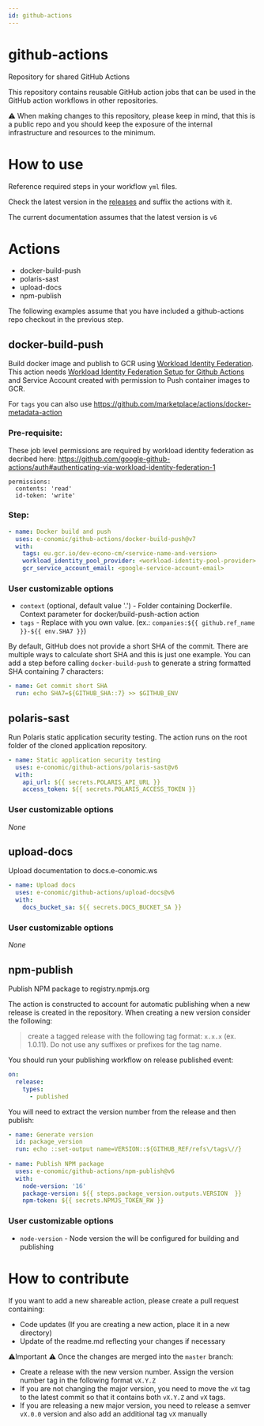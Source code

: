 ```yaml
---
id: github-actions
---
```

# github-actions
Repository for shared GitHub Actions

This repository contains reusable GitHub action jobs that can be used in the GitHub action workflows in other repositories.

:warning: When making changes to this repository, please keep in mind, that this is a public repo and you should keep the exposure of the internal infrastructure and resources to the minimum.

# How to use
Reference required steps in your workflow `yml` files.

Check the latest version in the [releases](https://github.com/e-conomic/github-actions/releases) and suffix the actions with it.

The current documentation assumes that the latest version is `v6`

# Actions
* docker-build-push
* polaris-sast
* upload-docs
* npm-publish

The following examples assume that you have included a github-actions repo checkout in the previous step.

## docker-build-push
Build docker image and publish to GCR using [Workload Identity Federation](https://cloud.google.com/iam/docs/configuring-workload-identity-federation#github-actions).
This action needs [Workload Identity Federation Setup for Github Actions](https://cloud.google.com/blog/products/identity-security/enabling-keyless-authentication-from-github-actions) and 
Service Account created with permission to Push container images to GCR.

For `tags` you can also use https://github.com/marketplace/actions/docker-metadata-action

### Pre-requisite:
These job level permissions are required by workload identity federation as decribed here:
https://github.com/google-github-actions/auth#authenticating-via-workload-identity-federation-1

```
permissions:
  contents: 'read'
  id-token: 'write'
```

### Step:
```yaml
- name: Docker build and push
  uses: e-conomic/github-actions/docker-build-push@v7
  with:
    tags: eu.gcr.io/dev-econo-cm/<service-name-and-version>
    workload_identity_pool_provider: <workload-identity-pool-provider>
    gcr_service_account_email: <google-service-account-email>
```
### User customizable options
* `context` (optional, default value '.') - Folder containing Dockerfile. Context parameter for docker/build-push-action action
* `tags` - Replace **<project-name-and-version>** with you own value. (ex.: `companies:${{ github.ref_name }}-${{ env.SHA7 }}`)
  
By default, GitHub does not provide a short SHA of the commit. There are multiple ways to calculate short SHA and this is just one example. You can add a step before calling `docker-build-push` to generate a string formatted SHA containing 7 characters:
```yaml
- name: Get commit short SHA
  run: echo SHA7=${GITHUB_SHA::7} >> $GITHUB_ENV
```

## polaris-sast
Run Polaris static application security testing. The action runs on the root folder of the cloned application repository.
```yaml
- name: Static application security testing
  uses: e-conomic/github-actions/polaris-sast@v6
  with:
    api_url: ${{ secrets.POLARIS_API_URL }}
    access_token: ${{ secrets.POLARIS_ACCESS_TOKEN }}
```
### User customizable options
_None_
 
## upload-docs
Upload documentation to docs.e-conomic.ws
```yaml
- name: Upload docs
  uses: e-conomic/github-actions/upload-docs@v6
  with:
    docs_bucket_sa: ${{ secrets.DOCS_BUCKET_SA }}
```
### User customizable options
_None_

## npm-publish
Publish NPM package to registry.npmjs.org

The action is constructed to account for automatic publishing when a new release is created in the repository. When creating a new version consider the following:
> create a tagged release with the following tag format: `x.x.x` (ex. 1.0.11). Do not use any suffixes or prefixes for the tag name.

You should run your publishing workflow on release published event:
```yaml
on: 
  release:
    types:
      - published
```
You will need to extract the version number from the release and then publish:
```yaml
- name: Generate version
  id: package_version
  run: echo ::set-output name=VERSION::${GITHUB_REF/refs\/tags\//}
  
- name: Publish NPM package
  uses: e-conomic/github-actions/npm-publish@v6
  with:
    node-version: '16'
    package-version: ${{ steps.package_version.outputs.VERSION  }}
    npm-token: ${{ secrets.NPMJS_TOKEN_RW }}
```
### User customizable options
* `node-version` - Node version the will be configured for building and publishing
  
# How to contribute
If you want to add a new shareable action, please create a pull request containing:
* Code updates (If you are creating a new action, place it in a new directory)
* Update of the readme.md reflecting your changes if necessary

⚠️Important ⚠️
Once the changes are merged into the `master` branch:
* Create a release with the new version number. Assign the version number tag in the following format `vX.Y.Z`
* If you are not changing the major version, you need to move the `vX` tag to the latest commit so that it contains both `vX.Y.Z` and `vX` tags.
* If you are releasing a new major version, you need to release a semver `vX.0.0` version and also add an additional tag `vX` manually
